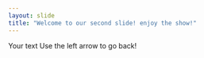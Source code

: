 ```yaml
---
layout: slide
title: "Welcome to our second slide! enjoy the show!"
---
```

Your text
Use the left arrow to go back!
